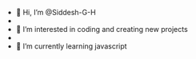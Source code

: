 - 👋 Hi, I’m @Siddesh-G-H
- <br>
- 👀 I’m interested in coding and creating new projects
- <br>
- 🌱 I’m currently learning javascript


<!---
Siddesh-G-H/Siddesh-G-H is a ✨ special ✨ repository because its `README.md` (this file) appears on your GitHub profile.
You can click the Preview link to take a look at your changes.
--->
